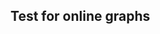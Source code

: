 <html>
  <head>
    <title>Vega-Lite Bar Chart</title>
    <meta charset="utf-8" />
    <script src="https://d3js.org/d3.v5.min.js"></script>
    <script src="https://cdn.jsdelivr.net/npm/vega@5.10.1"></script>
    <script src="https://cdn.jsdelivr.net/npm/vega-lite@4.10.4"></script>
    <script src="https://cdn.jsdelivr.net/npm/vega-embed@6.5.2"></script>
  <style>
 /* FONTS */
 @import url("https://fonts.googleapis.com/css?family=Open+Sans+Condensed:300,700");
    /* AXES */
/* ticks */
.axis line{
stroke: #706f6f;
stroke-width: 0.5;
shape-rendering: crispEdges;
}

/* axis contour */
.axis path {
stroke: #706f6f;
stroke-width: 0.7;
shape-rendering: crispEdges;
}

/* axis text */
.axis text, .xtext {
fill: #2b2929;
font-family: "Open Sans Condensed";
font-size: 100%;
}
.grid line {
stroke: lightgrey;
stroke-opacity: 0.7;
shape-rendering: crispEdges;
}
.grid path {
stroke-width: 0;
}
/* label text */
.label {
font-family: "Open Sans Condensed";
font-size: 65%;
}
.bund {
font-family: "Open Sans Condensed";
font-size: 10%;
fill:#ffffff;
}
/* LINE CHART */
.line,.li0,.li1,.li2,.li3,.li4,.li5,.li6,.li7,.li8,.li9,.li10,.li11,.li12,.li13,.li14,.li15,.li16,.li17,.li18,.li19,.li20,.li21,.li22,.li23,.li24,.li25, .line {
stroke-width: 1.5; fill:none;
    }
.li0 { stroke:#936037; } .te0 {fill: #936037;}
.li1 { stroke:#be1622; } .te1 {fill: #be1622;}
.li2 { stroke:#e71d73; } .te2 {fill: #e71d73;}
.li3 { stroke:#e94e1b; } .te3 {fill: #e94e1b;}
.li4 { stroke:#f39200; } .te4 {fill: #f39200;}
.li5 { stroke:#95c11f; } .te5 {fill: #95c11f;}
.li6 { stroke:#008d36; } .te6 {fill: #008d36;}
.li7 { stroke:#006633; } .te7 {fill: #006633;}
.li8 { stroke:#00a19a; } .te8 {fill: #00a19a;}
.li9 { stroke:#36a9e1; } .te9 {fill: #36a9e1;}
.li10 { stroke:#1d71b8; } .te10 {fill: #1d71b8;}
.li11 { stroke:#29235c; } .te11 {fill: #29235c;}
.li12 { stroke:#951b81; } .te12 {fill: #951b81;}
.li13 { stroke:#a3195b; } .te13 {fill: #a3195b;}
    
    .sygrid {
    stroke-opacity: 0.7;
    shape-rendering: crispEdges;
    stroke-width:1px;
    stroke-dasharray: 10,3;
    }

div.tooltip, div.tooltip2 {   
  position: absolute;           
  text-align: center;                          
    padding:0 2px 5px 2px;           
  font: 13px "Open Sans Condensed";
    font-weight:300;
    color:#fff;
  background-color: #777; 
  border: 2px #fff solid;      
  border-radius: 2px;           
  pointer-events: none;         
}
    div.tooltip {
        width: 40px;                  
        height: 25px;  
    }
    div.tooltip2 {
        padding: 3px;
        width: 40px;                  
        height: 26px;
        line-height:13px;
    }
    </style>
  </head>
  <body>
    <h2>Test for online graphs</h2>
    <!-- Container for the visualization -->
 
<div id="vis"></div>
<div id="vis2"></div>
<div id="vis3"></div>
<div id="vis4"></div>
<div id="vis5"></div>

<script>
   // Assign the specification to a local variable vlSpec.
   var vlSpec = {
  "$schema": "https://vega.github.io/schema/vega-lite/v4.json",
  "description": "A dual axis chart, created by setting y's scale resolution to `\"independent\"`",
  "width": 300, "height": 300,
  "data": {
    "url": "https://pnwscm60.github.io/data/chdeath.csv"
  }, 
  "axis": {
    "font": "Open Sans Condensed"
  },
  "encoding": {
    "x": {
        "field": "date",
        "axis": {"format": "%d.%m", "title": null},
        "type": "temporal",
        "timeUnit": "daymonth"
    }
  },
  "layer": [
    {
      "mark": {"opacity": 0.3, "type": "area", "color": "#85C5A6"},
      "transform": [{"filter": "datum.Alter == \"65\""}],
      "encoding": {
        "y": {
          "aggregate": "average",
          "field": "obeGrenze",
          "scale": {"domain": [0, 1800]},
          "type": "quantitative",
          "axis": {"title": "Anzahl wöchentliche Todesfälle", "titleColor": "#111","format": ".2r"}
        },
        "y2": {
          "aggregate": "average",
          "field": "untGrenze"
        }
      }
    },
    {
      "mark": {"opacity": 0.3, "type": "area", "color": "#85C5A6"},
      "transform": [{"filter": "datum.Alter == \"0-64\""}],
      "encoding": {
        "y": {
          "aggregate": "average",
          "field": "obeGrenze",
          "scale": {"domain": [0, 1800]},
          "type": "quantitative"
        },
        "y2": {
          "aggregate": "average",
          "field": "untGrenze"
        }
      }
    },
    {
      "mark": {
        "stroke":"#85A9C5", "type": "line", "interpolate": "monotone","point": true},
      "transform": [{"filter": "datum.Alter == \"0-64\""}],
      "encoding": {
        "y": {
          "aggregate": "mean",
          "field": "hochrechnung",
          "type": "quantitative"
        }
      }
    },
    {
      "mark": {
        "stroke": "#85A9C5", "type": "line", "interpolate": "monotone","point": ""},
      "transform": [{"filter": "datum.Alter == \"65\""}],
      "encoding": {
        "y": {
          "aggregate": "mean",
          "field": "hochrechnung",
          "type": "quantitative"
        }
      }
    },
    {
      "mark": "point",
      "transform": [{"filter": "datum.Alter == \"65\""}],
      "encoding": {
        "y": {
          "aggregate": "mean",
          "field": "hochrechnung",
          "type": "quantitative"
        },
        "tooltip": [{"field": "Woche", "type":"quantitative"},{"field": "hochrechnung", "label": "Todesfälle","type":"quantitative"}],
        "fill": { "value": "#fff" }
      }
    },
    {
      "mark": "point",
      "transform": [{"filter": "datum.Alter == \"0-64\""}],
      "encoding": {
        "y": {
          "aggregate": "mean",
          "field": "hochrechnung",
          "type": "quantitative"
        },
        "tooltip": [{"field": "Woche", "type":"quantitative"},{"field": "hochrechnung", "type":"quantitative"}],
        "fill": { "value": "#fff" }
      }
    }
  ]
}

// Embed the visualization in the container with id `vis`
vegaEmbed('#vis3', vlSpec);
</script>

<script>
      // Assign the specification to a local variable vlSpec.
      var vlSpec = {
  "$schema": "https://vega.github.io/schema/vega-lite/v4.json",
  "data": {"url": "data/COVID19_Fallzahlen_CH_total_v2.csv"},
  "width": 400,
  "height": 300,
  "encoding": {"x": {"field": "date", "type": "temporal"}},
  "layer": [
    {
      "encoding": {
        "color": {"field": "abbreviation_canton_and_fl", "type": "nominal"},
        "y": {"field": "ncumul_conf", "gt": 0, "type": "quantitative","axis": {"title": "Anzahl bestätigte Fälle"}},
        "x": {
      "field": "date", "type": "temporal",
      "axis": {
        "format":"%d.%m.",
        "tickCount": 10,
        "title": "Datum"
        }}
      },
      "layer": [
        {"mark": "line"},
        {"transform": [{"filter": {"selection": "hover"}}], "mark": "point"}
      ]
    },
    {
      "transform": [{"pivot": "abbreviation_canton_and_fl", "value": "ncumul_conf", "groupby": ["date"]}],
      "mark": "rule",
      "encoding": {
        "opacity": {
          "condition": {"value": 0.3, "selection": "hover"},
          "value": 0
        },
        "tooltip": [
          {"field": "AG", "type": "quantitative"},
          {"field": "AI", "type": "quantitative"},
          {"field": "AR", "type": "quantitative"},
          {"field": "BE", "type": "quantitative"},
          {"field": "BL", "type": "quantitative"},
          {"field": "BS", "type": "quantitative"},
          {"field": "FR", "type": "quantitative"},
          {"field": "GE", "type": "quantitative"},
          {"field": "GL", "type": "quantitative"},
          {"field": "GR", "type": "quantitative"},
          {"field": "JU", "type": "quantitative"},
          {"field": "LU", "type": "quantitative"},
          {"field": "NE", "type": "quantitative"},
          {"field": "NW", "type": "quantitative"},
          {"field": "OW", "type": "quantitative"},
          {"field": "SG", "type": "quantitative"},
          {"field": "SH", "type": "quantitative"},
          {"field": "SO", "type": "quantitative"},
          {"field": "SZ", "type": "quantitative"},
          {"field": "TG", "type": "quantitative"},
          {"field": "TI", "type": "quantitative"},
          {"field": "UR", "type": "quantitative"},
          {"field": "VD", "type": "quantitative"},
          {"field": "VS", "type": "quantitative"},
          {"field": "ZG", "type": "quantitative"},
          {"field": "ZH", "type": "quantitative"}
        ]
      },
      "selection": {
        "hover": {
          "type": "single",
          "fields": ["date"],
          "nearest": true,
          "on": "mouseover",
          "empty": "none",
          "clear": "mouseout"
        }
      }
    }
  ]
}

  // Embed the visualization in the container with id `vis`
vegaEmbed('#vis4', vlSpec);
</script>

<script>
   // Assign the specification to a local variable vlSpec.
   var vlSpec = {
  "$schema": "https://vega.github.io/schema/vega-lite/v5.json",
  "description": "A dual axis chart, created by setting y's scale resolution to `\"independent\"`",
  "width": 400, "height": 400,
  "layer": [{
  "data": {
    "url": "https://pnwscm60.github.io/data/wodeathch1019.csv"
  },
  "transform": [{"filter": "datum.KJ > 2014"}],
  "config": {
  "axis": {
    "grid": true,
    "gridColor": "#eaeaea",
    "font": "Open Sans Condensed"
  }
  },
  "encoding": {
    "x": {
        "field": "Endend",
        "axis": {"format": "%d.%m.%y", "tickCount": 12, "title": null},
        "type": "temporal",
        "timeUnit": "daymonthyear"
    }
  },
  "layer": [
    {
      "mark": {"opacity": 0.25, "type": "area", "color": "#85C5A6"},
      "transform": [{"filter": "datum.Alter == \"65\""}],
      "encoding": {
        "y": {
          "aggregate": "average",
          "field": "obeGrenze",
          "scale": {"domain": [0, 1700]},
          "type": "quantitative",
          "axis": {"title": "Anzahl wöchentliche Todesfälle", "tickCount":8, "titleColor": "#111","format": "3r"}
        },
        "y2": {
          "aggregate": "average",
          "field": "untGrenze"
        }
      }
    },
    {
      "mark": {"opacity": 0.25, "type": "area", "color": "#85C5A6"},
      "transform": [{"filter": "datum.Alter == \"0-64\""}],
      "encoding": {
        "y": {
          "aggregate": "average",
          "field": "obeGrenze",
          "scale": {"domain": [0, 1700]},
          "type": "quantitative"
        },
        "y2": {
          "aggregate": "average",
          "field": "untGrenze"
        }
      }
    },
    {
      "mark": {
        "stroke":"#85A9C5",  "type": "line", "strokeWidth": "1.4", "interpolate": "monotone","point": false},
      "transform": [{"filter": "datum.Alter == \"0-64\""}],
      "encoding": {
        "y": {
          "aggregate": "mean",
          "field": "Anzahl_Todesfalle",
          "type": "quantitative"
        }
      }
    },
    {
      "mark": {
        "stroke": "#85A9C5", "type": "line", "strokeWidth": "1.4", "interpolate": "monotone","point": ""},
      "transform": [{"filter": "datum.Alter == \"65\""}],
      "encoding": {
        "y": {
          "aggregate": "mean",
          "field": "Anzahl_Todesfalle",
          "type": "quantitative"
        }
      }
    },
{
      "mark": {
        "stroke": "#85A9C5", "type": "text"},
        "encoding": {
        "y": {
          "aggregate": "mean",
          "field": "Anzahl_Todesfalle",
          "type": "quantitative"
        }
      }
    }]
  }, {
      "data": {
         "values": [{}]
      },
      "encoding": {
        "y": {"datum": 1650}
      },
      "layer": [{
        "mark": { 
          "type": "rule",
        "strokeOpacity": 0}
      }, {
        "mark": {
          "color": "red",
          "type": "text",
          "align": "left",
          "dx": -225,
          "dy":30,
          "text": "Grippe"
        }
      },
      {
        "mark": {
          "color": "red",
          "type": "text",
          "align": "left",
          "dx": -65,
          "dy":30,
          "text": "Grippe"
        }
      },
      {
        "mark": {
          "color": "red",
          "type": "text",
          "align": "left",
          "dx": 130,
          "dy":-10,
          "text": "Covid-19"
        }
      }
      ]
    },
    {
      "data": {
         "values": [{}]
      },
      "encoding": {
        "y": {"datum": 850}
      },
      "layer": [{
        "mark": { 
          "type": "rule",
        "strokeOpacity": 0}
      }, {
        "mark": {
          "color": "#666",
          "type": "text",
          "align": "left",
          "dx": -240,
          "dy":5,
          "text": "Altersgruppe 65 Jahre und älter"
        }
      },
      {
        "mark": {
          "color": "#666",
          "type": "text",
          "align": "left",
          "dx": -240,
          "dy":160,
          "text": "Altersgruppe 0–64 Jahre"
        }
      }
      ]
    }]
}

// Embed the visualization in the container with id `vis`
vegaEmbed('#vis5', vlSpec);
</script>
